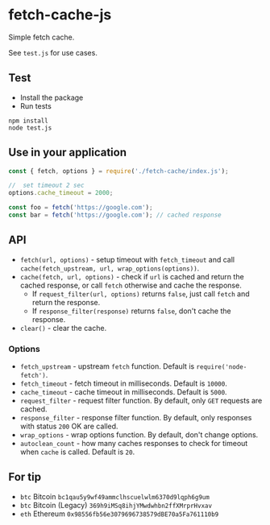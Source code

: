 # fetch-cache-js

Simple fetch cache.

See `test.js` for use cases.

##  Test
- Install the package
- Run tests
```shell
npm install
node test.js
```

##  Use in your application
```js
const { fetch, options } = require('./fetch-cache/index.js');

//  set timeout 2 sec
options.cache_timeout = 2000;

const foo = fetch('https://google.com');
const bar = fetch('https://google.com'); // cached response
```

##  API
- `fetch(url, options)` - setup timeout with `fetch_timeout` and call `cache(fetch_upstream, url, wrap_options(options))`.
- `cache(fetch, url, options)` - check if `url` is cached and return the cached response, or call `fetch` otherwise and cache the response.
  - If `request_filter(url, options)` returns `false`, just call `fetch` and return the response.
  - If `response_filter(response)` returns `false`, don't cache the response.
- `clear()` - clear the cache.

### Options
- `fetch_upstream` - upstream `fetch` function. Default is `require('node-fetch')`.
- `fetch_timeout` - fetch timeout in milliseconds. Default is `10000`.
- `cache_timeout` - cache timeout in milliseconds. Default is `5000`.
- `request_filter` - request filter function. By default, only `GET` requests are cached.
- `response_filter` - response filter function. By default, only responses with status `200` OK are called.
- `wrap_options` - wrap options function. By default, don't change options.
- `autoclean_count` - how many caches responses to check for timeout when `cache` is called. Default is `20`.

## For tip
- `btc` Bitcoin `bc1qau5y9wf49ammclhscuelwlm6370d9lqph6g9um`
- `btc` Bitcoin (Legacy) `369h9iMSq8ihjYMwdwhbn2ffXMrprHvxav`
- `eth` Ethereum `0x98556fb56e3079696738579dBE70a5Fa761110b9`
